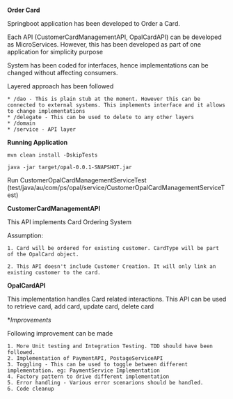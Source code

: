 **Order Card**

Springboot application has been developed to Order a Card. 

Each API (CustomerCardManagementAPI, OpalCardAPI) can be developed as MicroServices. However, this has been developed as part of one application for simplicity purpose

System has been coded for interfaces, hence implementations can be changed without affecting consumers.

Layered approach has been followed
    
    * /dao - This is plain stub at the moment. However this can be connected to external systems. This implements interface and it allows to change implementations
    * /delegate - This can be used to delete to any other layers
    * /domain
    * /service - API layer
    


**Running Application**

`mvn clean install -DskipTests`

`java -jar target/opal-0.0.1-SNAPSHOT.jar`

Run CustomerOpalCardManagementServiceTest (test/java/au/com/ps/opal/service/CustomerOpalCardManagementServiceTest)

**CustomerCardManagementAPI**

This API implements Card Ordering System


Assumption:
    
    1. Card will be ordered for existing customer. CardType will be part of the OpalCard object. 
    
    2. This API doesn't include Customer Creation. It will only link an existing customer to the card. 

**OpalCardAPI**

This implementation handles Card related interactions. 
This API can be used to retrieve card, add card, update card, delete card

**Improvements*

Following improvement can be made

    1. More Unit testing and Integration Testing. TDD should have been followed.
    2. Implementation of PaymentAPI, PostageServiceAPI
    3. Toggling - This can be used to toggle between different implementation. eg: PaymentService Implementation
    4. Factory pattern to drive different implementation
    5. Error handling - Various error scenarions should be handled.
    6. Code cleanup  


